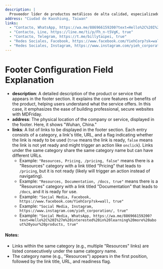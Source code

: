 ```yaml
---
description: |
  Proveedor líder de productos metálicos de alta calidad, especializado en una amplia gama de materiales y formas para satisfacer diversas necesidades industriales y comerciales.
address: "Ciudad de Kaoshiung, Taiwan"
links:
  - "Contacto, WhatsApp, https://wa.me/886966159200?text=Hello%2C%20I%27m%20interested%20in%20learning%20more%20about%20your%20products, true"   
  - "Contacto, Line, https://line.me/ti/p/Fh_n-t5VgK, true" 
  - "Contacto, Telegram, https://t.me/billytaipei, true"
  - "Redes Sociales, Facebook, https://www.facebook.com/YiehCorp?sk=wall, true"
  - "Redes Sociales, Instagram, https://www.instagram.com/yieh_corporation/, true"
---
```


# Footer Configuration Field Explanation

- **description**: A detailed description of the product or service that appears in the footer section. It explains the core features or benefits of the product, helping users understand what the service offers. In this case, it emphasizes the ease of building professional, secure websites with MDFriday.
- **address**: The physical location of the company or service, displayed in the footer. Here, it shows "Wuhan, China."
- **links**: A list of links to be displayed in the footer section. Each entry consists of a category, a link's title, URL, and a flag indicating whether the link is ready to be used (`true` means the link is ready, `false` means the link is not yet ready and might trigger an action like `onclick`). Links under the same category share the same category name but can have different URLs.
    - Example: `"Resources, Pricing, /pricing, false"` means there is a "Resources" category with a link titled "Pricing" that leads to `/pricing`, but it is not ready (likely will trigger an action instead of navigating).
    - Example: `"Resources, Documentation, /docs, true"` means there is a "Resources" category with a link titled "Documentation" that leads to `/docs`, and it is ready for use.
    - Example: `"Social Media, Facebook, https://www.facebook.com/YiehCorp?sk=wall, true"` 
    - Example: `"Social Media, Instagram, https://www.instagram.com/yieh_corporation/, true"` 
    - Example: `"Social Media, WhatsApp, https://wa.me/886966159200?text=Hello%2C%20I%27m%20interested%20in%20learning%20more%20about%20your%20products, true"`

#### Notes:
- Links within the same category (e.g., multiple "Resources" links) are listed consecutively under the same category name.
- The category name (e.g., "Resources") appears in the first position, followed by the link title, URL, and readiness flag.
